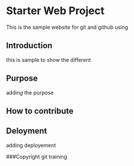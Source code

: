 # Starter Web Project

This is the sample website for git and github using
## Introduction
this is sample to show the different
## Purpose
adding the purpose
## How to contribute

## Deloyment
adding deployement

###Copyright
git training